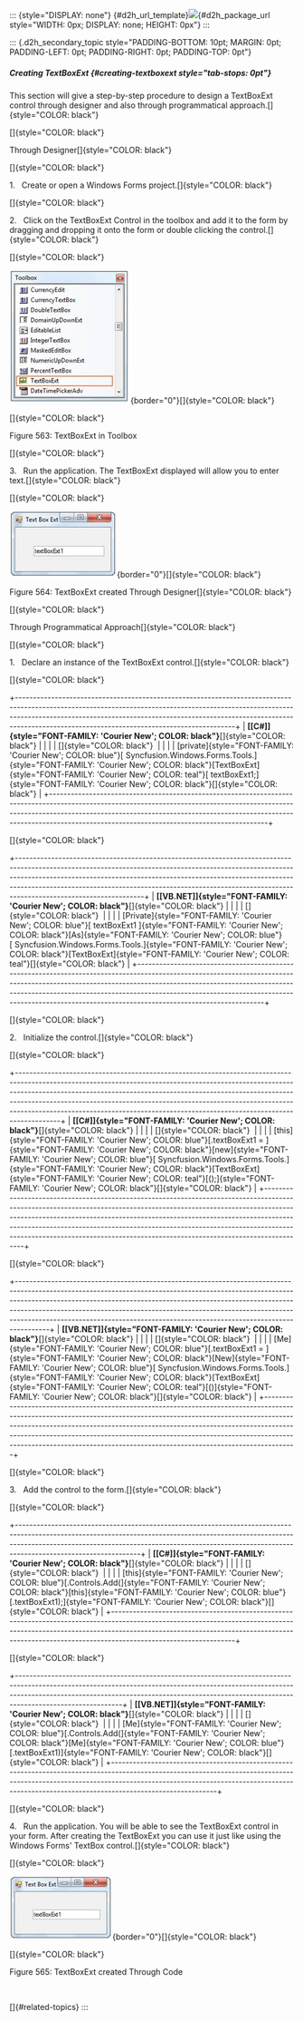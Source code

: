 ::: {style="DISPLAY: none"}
[](ms-xhelp:///?Id=d2h_url_template){#d2h_url_template}![](!package_url!){#d2h_package_url style="WIDTH: 0px; DISPLAY: none; HEIGHT: 0px"}
:::

::: {.d2h_secondary_topic style="PADDING-BOTTOM: 10pt; MARGIN: 0pt; PADDING-LEFT: 0pt; PADDING-RIGHT: 0pt; PADDING-TOP: 0pt"}
##### Creating TextBoxExt {#creating-textboxext style="tab-stops: 0pt"}

This section will give a step-by-step procedure to design a TextBoxExt control through designer and also through programmatical approach.[]{style="COLOR: black"}

[]{style="COLOR: black"} 

Through Designer[]{style="COLOR: black"}

[]{style="COLOR: black"} 

1.   Create or open a Windows Forms project.[]{style="COLOR: black"}

[]{style="COLOR: black"} 

2.   Click on the TextBoxExt Control in the toolbox and add it to the form by dragging and dropping it onto the form or double clicking the control.[]{style="COLOR: black"}

[]{style="COLOR: black"} 

![](ImagesExt/image76_555.jpg){border="0"}[]{style="COLOR: black"}

[]{style="COLOR: black"} 

Figure 563: TextBoxExt in Toolbox

[]{style="COLOR: black"} 

3.   Run the application. The TextBoxExt displayed will allow you to enter text.[]{style="COLOR: black"}

[]{style="COLOR: black"} 

![](ImagesExt/image76_556.jpg){border="0"}[]{style="COLOR: black"}

Figure 564: TextBoxExt created Through Designer[]{style="COLOR: black"}

[]{style="COLOR: black"} 

Through Programmatical Approach[]{style="COLOR: black"}

[]{style="COLOR: black"} 

1.   Declare an instance of the TextBoxExt control.[]{style="COLOR: black"}

[]{style="COLOR: black"} 

+------------------------------------------------------------------------------------------------------------------------------------------------------------------------------------------------------------------------------------------------------------------------------------------------------+
| **[\[C#\]]{style="FONT-FAMILY: 'Courier New'; COLOR: black"}**[]{style="COLOR: black"}                                                                                                                                                                                                               |
|                                                                                                                                                                                                                                                                                                      |
| []{style="COLOR: black"}                                                                                                                                                                                                                                                                             |
|                                                                                                                                                                                                                                                                                                      |
| [private]{style="FONT-FAMILY: 'Courier New'; COLOR: blue"}[ Syncfusion.Windows.Forms.Tools.]{style="FONT-FAMILY: 'Courier New'; COLOR: black"}[TextBoxExt]{style="FONT-FAMILY: 'Courier New'; COLOR: teal"}[ textBoxExt1;]{style="FONT-FAMILY: 'Courier New'; COLOR: black"}[]{style="COLOR: black"} |
+------------------------------------------------------------------------------------------------------------------------------------------------------------------------------------------------------------------------------------------------------------------------------------------------------+

[]{style="COLOR: black"} 

+-----------------------------------------------------------------------------------------------------------------------------------------------------------------------------------------------------------------------------------------------------------------------------------------------------------------------------------------------------------+
| **[\[VB.NET\]]{style="FONT-FAMILY: 'Courier New'; COLOR: black"}**[]{style="COLOR: black"}                                                                                                                                                                                                                                                                |
|                                                                                                                                                                                                                                                                                                                                                           |
| []{style="COLOR: black"}                                                                                                                                                                                                                                                                                                                                  |
|                                                                                                                                                                                                                                                                                                                                                           |
| [Private]{style="FONT-FAMILY: 'Courier New'; COLOR: blue"}[ textBoxExt1 ]{style="FONT-FAMILY: 'Courier New'; COLOR: black"}[As]{style="FONT-FAMILY: 'Courier New'; COLOR: blue"}[ Syncfusion.Windows.Forms.Tools.]{style="FONT-FAMILY: 'Courier New'; COLOR: black"}[TextBoxExt]{style="FONT-FAMILY: 'Courier New'; COLOR: teal"}[]{style="COLOR: black"} |
+-----------------------------------------------------------------------------------------------------------------------------------------------------------------------------------------------------------------------------------------------------------------------------------------------------------------------------------------------------------+

[]{style="COLOR: black"} 

2.   Initialize the control.[]{style="COLOR: black"}

[]{style="COLOR: black"} 

+------------------------------------------------------------------------------------------------------------------------------------------------------------------------------------------------------------------------------------------------------------------------------------------------------------------------------------------------------------------------------------------------------------------+
| **[\[C#\]]{style="FONT-FAMILY: 'Courier New'; COLOR: black"}**[]{style="COLOR: black"}                                                                                                                                                                                                                                                                                                                           |
|                                                                                                                                                                                                                                                                                                                                                                                                                  |
| []{style="COLOR: black"}                                                                                                                                                                                                                                                                                                                                                                                         |
|                                                                                                                                                                                                                                                                                                                                                                                                                  |
| [this]{style="FONT-FAMILY: 'Courier New'; COLOR: blue"}[.textBoxExt1 = ]{style="FONT-FAMILY: 'Courier New'; COLOR: black"}[new]{style="FONT-FAMILY: 'Courier New'; COLOR: blue"}[ Syncfusion.Windows.Forms.Tools.]{style="FONT-FAMILY: 'Courier New'; COLOR: black"}[TextBoxExt]{style="FONT-FAMILY: 'Courier New'; COLOR: teal"}[();]{style="FONT-FAMILY: 'Courier New'; COLOR: black"}[]{style="COLOR: black"} |
+------------------------------------------------------------------------------------------------------------------------------------------------------------------------------------------------------------------------------------------------------------------------------------------------------------------------------------------------------------------------------------------------------------------+

[]{style="COLOR: black"} 

+---------------------------------------------------------------------------------------------------------------------------------------------------------------------------------------------------------------------------------------------------------------------------------------------------------------------------------------------------------------------------------------------------------------+
| **[\[VB.NET\]]{style="FONT-FAMILY: 'Courier New'; COLOR: black"}**[]{style="COLOR: black"}                                                                                                                                                                                                                                                                                                                    |
|                                                                                                                                                                                                                                                                                                                                                                                                               |
| []{style="COLOR: black"}                                                                                                                                                                                                                                                                                                                                                                                      |
|                                                                                                                                                                                                                                                                                                                                                                                                               |
| [Me]{style="FONT-FAMILY: 'Courier New'; COLOR: blue"}[.textBoxExt1 = ]{style="FONT-FAMILY: 'Courier New'; COLOR: black"}[New]{style="FONT-FAMILY: 'Courier New'; COLOR: blue"}[ Syncfusion.Windows.Forms.Tools.]{style="FONT-FAMILY: 'Courier New'; COLOR: black"}[TextBoxExt]{style="FONT-FAMILY: 'Courier New'; COLOR: teal"}[()]{style="FONT-FAMILY: 'Courier New'; COLOR: black"}[]{style="COLOR: black"} |
+---------------------------------------------------------------------------------------------------------------------------------------------------------------------------------------------------------------------------------------------------------------------------------------------------------------------------------------------------------------------------------------------------------------+

[]{style="COLOR: black"} 

3.   Add the control to the form.[]{style="COLOR: black"}

[]{style="COLOR: black"} 

+----------------------------------------------------------------------------------------------------------------------------------------------------------------------------------------------------------------------------------------------------------------------------+
| **[\[C#\]]{style="FONT-FAMILY: 'Courier New'; COLOR: black"}**[]{style="COLOR: black"}                                                                                                                                                                                     |
|                                                                                                                                                                                                                                                                            |
| []{style="COLOR: black"}                                                                                                                                                                                                                                                   |
|                                                                                                                                                                                                                                                                            |
| [this]{style="FONT-FAMILY: 'Courier New'; COLOR: blue"}[.Controls.Add(]{style="FONT-FAMILY: 'Courier New'; COLOR: black"}[this]{style="FONT-FAMILY: 'Courier New'; COLOR: blue"}[.textBoxExt1);]{style="FONT-FAMILY: 'Courier New'; COLOR: black"}[]{style="COLOR: black"} |
+----------------------------------------------------------------------------------------------------------------------------------------------------------------------------------------------------------------------------------------------------------------------------+

[]{style="COLOR: black"} 

+-----------------------------------------------------------------------------------------------------------------------------------------------------------------------------------------------------------------------------------------------------------------------+
| **[\[VB.NET\]]{style="FONT-FAMILY: 'Courier New'; COLOR: black"}**[]{style="COLOR: black"}                                                                                                                                                                            |
|                                                                                                                                                                                                                                                                       |
| []{style="COLOR: black"}                                                                                                                                                                                                                                              |
|                                                                                                                                                                                                                                                                       |
| [Me]{style="FONT-FAMILY: 'Courier New'; COLOR: blue"}[.Controls.Add(]{style="FONT-FAMILY: 'Courier New'; COLOR: black"}[Me]{style="FONT-FAMILY: 'Courier New'; COLOR: blue"}[.textBoxExt1)]{style="FONT-FAMILY: 'Courier New'; COLOR: black"}[]{style="COLOR: black"} |
+-----------------------------------------------------------------------------------------------------------------------------------------------------------------------------------------------------------------------------------------------------------------------+

[]{style="COLOR: black"} 

4.   Run the application. You will be able to see the TextBoxExt control in your form. After creating the TextBoxExt you can use it just like using the Windows Forms\' TextBox control.[]{style="COLOR: black"}

[]{style="COLOR: black"} 

![](ImagesExt/image76_557.jpg){border="0"}[]{style="COLOR: black"}

[]{style="COLOR: black"} 

Figure 565: TextBoxExt created Through Code

 

[]{#related-topics}
:::
